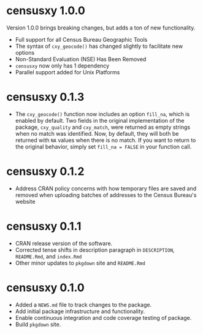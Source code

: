 # censusxy 1.0.0

Version 1.0.0 brings breaking changes, but adds a ton of new functionality. 
* Full support for all Census Bureau Geographic Tools
* The syntax of `cxy_geocode()` has changed slightly to facilitate new options
* Non-Standard Evaluation (NSE) Has Been Removed
* `censusxy` now only has 1 dependency
* Parallel support added for Unix Platforms

# censusxy 0.1.3

* The `cxy_geocode()` function now includes an option `fill_na`, which is enabled by default. Two fields in the original implementation of the package, `cxy_quality` and `cxy_match`, were returned as empty strings when no match was identified. Now, by default, they will both be returned with `NA` values when there is no match. If you want to return to the original behavior, simply set `fill_na = FALSE` in your function call.

# censusxy 0.1.2

* Address CRAN policy concerns with how temporary files are saved and removed when uploading batches of addresses to the Census Bureau's website

# censusxy 0.1.1

* CRAN release version of the software.
* Corrected tense shifts in description paragraph in `DESCRIPTION`, `README.Rmd`, and `index.Rmd`
* Other minor updates to `pkgdown` site and `README.Rmd`

# censusxy 0.1.0

* Added a `NEWS.md` file to track changes to the package.
* Add initial package infrastructure and functionality.
* Enable continuous integration and code coverage testing of package.
* Build `pkgdown` site.
